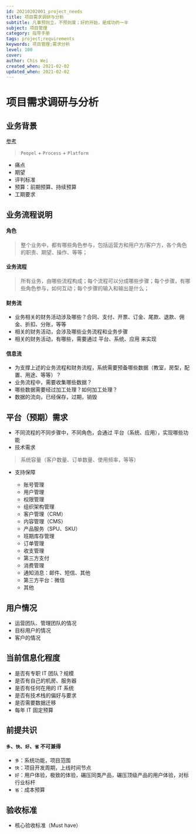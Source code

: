 ```yaml
---
id: 20210202001_project_needs
title: 项目需求调研与分析
subtitle: 凡事预则立，不预则废；好的开始，是成功的一半
subject: 项目管理
category: 指导手册
tags: project;requirements
keywords: 项目管理;需求分析
level: 100
cover: 
author: Chis Wei
created_when: 2021-02-02
updated_when: 2021-02-02
---
```


# 项目需求调研与分析

## 业务背景

[参考](https://www.processon.com/view/link/5ef91bfa1e0853263748aa46)

> `Peopel` + `Process` + `Platform`

- 痛点
- 期望
- 评判标准
- 预算：前期预算、持续预算
- 工期要求

## 业务流程说明

####	角色

> 整个业务中，都有哪些角色参与，包括运营方和用户方/客户方，各个角色的职责、期望、操作、等等；

####	业务流程

> 所有业务，由哪些流程构成；每个流程可以分成哪些步骤；每个步骤，有哪些角色参与，如何互动；每个步骤的输入和输出是什么；

#### 财务流

-	业务相关的财务活动涉及哪些？合同、支付、开票、订金、尾款、退款、佣金、折扣、分账，等等
-	相关的财务活动，会涉及哪些业务流程和业务步骤
-	相关的财务活动，有哪些，需要通过 平台、系统、应用 来实现

#### 信息流

-	为支撑上述的业务流程和财务流程，系统需要预备哪些数据（教室，房型，配置、用途、等等）？
-	业务流程中，需要收集哪些数据？
-	哪些数据需要经过加工处理？如何加工处理？
-	数据的流向，已经保存，过期，销毁

## 平台（预期）需求

-	不同流程的不同步骤中，不同角色，会通过 平台（系统、应用），实现哪些功能
- 技术需求

> 系统容量（客户数量、订单数量、使用频率，等等）

- 支持保障

  + 账号管理
  + 用户管理
  + 权限管理
  + 组织架构管理
  + 客户管理（CRM）
  + 内容管理（CMS）
  + 产品服务（SPU、SKU）
  + 班期库存管理
  + 订单管理
  + 收支管理
  + 第三方支付
  + 消费管理
  + 通知消息：邮件、短信、其他
  + 第三方平台：微信
  + 其他

## 用户情况

-	运营团队、管理团队的情况
-	目标用户的情况
-	客户的情况

## 当前信息化程度

- 是否有专职 IT 团队？规模
- 是否有自己的机房、服务器
- 是否有任何在用的 IT 系统
- 是否有技术栈的偏好与要求
- 是否需要数据迁移
- 每年 IT 固定预算

## 前提共识

#### `多`、`快`、`好`、`省` 不可兼得

- `多`：系统功能，项目范围
- `快`：项目开发周期，上线时间节点
- `好`：用户体验，极致的体验，碾压同类产品，碾压顶级产品的用户体验，对标行业标杆
- `省`：成本预算

## 验收标准

- 核心验收标准（Must have）
